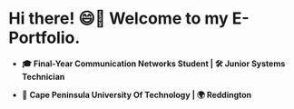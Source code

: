 # **Hi there! 😄👋 Welcome to my E-Portfolio.**  

- **🎓 Final-Year Communication Networks Student | 🛠 Junior Systems Technician**

- 📍 **Cape Peninsula University Of Technology | 🌍 Reddington**
